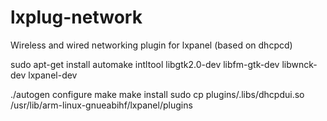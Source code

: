 # lxplug-network
Wireless and wired networking plugin for lxpanel (based on dhcpcd)

sudo apt-get install automake intltool libgtk2.0-dev libfm-gtk-dev libwnck-dev lxpanel-dev

./autogen
configure
make
make install
sudo cp plugins/.libs/dhcpdui.so /usr/lib/arm-linux-gnueabihf/lxpanel/plugins
